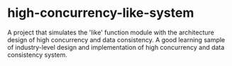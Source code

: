 # high-concurrency-like-system

A project that simulates the 'like' function module with the architecture design of high concurrency
and data consistency. A good learning sample of industry-level design and implementation of high
concurrency and data consistency system.
